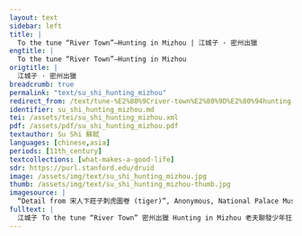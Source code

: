 ```yaml
---
layout: text
sidebar: left
title: |
  To the tune “River Town”—Hunting in Mizhou | 江城子 · 密州出獵
engtitle: |
  To the tune “River Town”—Hunting in Mizhou
origtitle: |
  江城子 · 密州出獵
breadcrumb: true
permalink: "text/su_shi_hunting_mizhou"
redirect_from: /text/tune-%E2%80%9Criver-town%E2%80%9D%E2%80%94hunting-mizhou
identifier: su_shi_hunting_mizhou.md
tei: /assets/tei/su_shi_hunting_mizhou.xml
pdf: /assets/pdf/su_shi_hunting_mizhou.pdf
textauthor: Su Shi 蘇軾
languages: [chinese,asia]
periods: [11th_century]
textcollections: [what-makes-a-good-life]
sdr: https://purl.stanford.edu/druid 
image: /assets/img/text/su_shi_hunting_mizhou.jpg
thumb: /assets/img/text/su_shi_hunting_mizhou-thumb.jpg
imagesource: |
  “Detail from 宋人卞莊子刺虎圖卷 (tiger)”, Anonymous, National Palace Museum, Accession Number: K2A001006N000000000PAB [Public Domain]
fulltext: |
  江城子 To the tune “River Town” 密州出獵 Hunting in Mizhou 老夫聊發少年狂。 I take on a young man’s arrogance for a moment,  左牽黃。 Pulling a yellow dog with my left hand, 右擎蒼。 And holding a goshawk with my right. 錦帽貂裘, I am capped in brocades and clothed in a mink fur coatRefers to the typical hunting attire of a prefect at that time., 千騎卷平岡。 And thousands of cavalrymen are sweeping the smooth hillside.The speaker uses “thousands of” as an exaggeration to emphasize the size of his retinue and the grandeur of the occasion. 爲報傾城隨太守。 To show gratitude to the entire town for following me hunting, 親射虎, I will shoot the tiger myself, 看孫郎。 like Sun Quan.Sun Quan (182-252 CE) was the ruler of the State of Wu during the Three Kingdoms period (220-280 CE). He once pursued a tiger on horseback, managing to kill it even though it had bitten his horse. Here the speaker compares himself to Sun Quan. 酒酣胸膽尚開張。 As I drink to satisfaction, my chest opens and my courage is strengthened. 鬢微霜。 My temples are touched by frost This implies that the poet is already old and has white hair at his temples.,  又何妨。 But why bother with that? 持節雲中。 Feng Tang, who went to YunzhongYunzhong was the name of a place in present-day Inner Mongolia. with a Fu JieDuring the Song Dynasty, a “Fu Jie” was a staff that symbolized the court’s pardon of an official.: 何日遣馮唐。 when will the court dispatch himThe implication here is “When will the court dispatch Feng Tang to pardon Wei Shang?”, with the poet using Wei Shang to represent himself. The Prefect of Yunzhong, Wei Shang, successfully defeated the invading Xiongnu troops but was deprived of his official title because his battle report stated a number of enemies killed that was six fewer than the actual number. Feng Tang, a court official, defended the prefect and convinced Emperor Wen of Han (r. 180-157 BCE) that his sentence was too severe. The emperor thus sent Feng Tang to pardon the prefect and restore the latter’s title. Here the speaker refers to himself as the prefect and hopes to retrieve the court’s trust and favor. The order of the words in the original has been modified in the translation to make the sentence easier to understand. The literal translation of this line and the preceding line is: “Going into Yunzhong with a Fu Jie; / When will the court dispatch Feng Tang?”? 會挽雕弓如滿月, By that time I will pull my carved bow into the shape of a full moon, 西北望, aim to the northwest, 射天狼。 and shoot down SiriusIn ancient China, “Sirius” was the name given to a star that was commonly believed to control warfare. “Shoot down Sirius” indicates the speaker’s wish to defeat major rivaling states, very likely the Western Xia in the northwest, which was a great threat to the Northern Song court.. 
---
```

